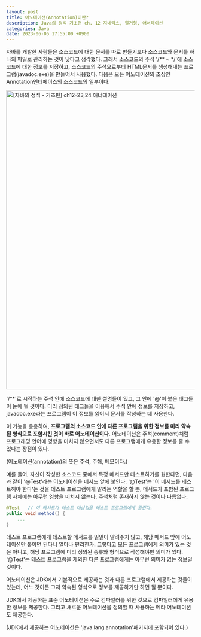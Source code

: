 ```yaml
---
layout: post
title: 어노테이션(Annotation)이란?
description: Java의 정석 기초편 ch. 12 지네릭스, 열거형, 애너테이션
categories: Java
date: 2023-06-05 17:55:00 +0900
---
```

자바를 개발한 사람들은 소스코드에 대한 문서를 따로 만들기보다 소스코드와 문서를 하나의 파일로 관리하는 것이 낫다고 생각했다. 그래서 소스코드의 주석 '/\*\* ~ \*/'에 소스코드에 대한 정보를 저장하고, 소스코드의 주석으로부터 HTML문서를 생성해내는 프로그램(javadoc.exe)을 만들어서 사용했다. 다음은 모든 어노테이션의 조상인 Annotation인터페이스의 소스코드의 일부이다. 

<img width="800" alt="[자바의 정석 - 기초편] ch12-23,24 애너테이션" title="[자바의 정석 - 기초편] ch12-23,24 애너테이션" src="https://github.com/johnkdk609/johnkdk609.github.io/assets/88493727/80c47b37-420d-434c-bc25-f7ab11a45dd4">

'/\*\*'로 시작하는 주석 안에 소스코드에 대한 설명들이 있고, 그 안에 '@'이 붙은 태그들이 눈에 띌 것이다. 미리 정의된 태그들을 이용해서 주석 안에 정보를 저장하고, javadoc.exe라는 프로그램이 이 정보를 읽어서 문서를 작성하는 데 사용한다.

이 기능을 응용하여, **프로그램의 소스코드 안에 다른 프로그램을 위한 정보를 미리 약속된 형식으로 포함시킨 것이 바로 어노테이션이다.** 어노테이션은 주석(comment)처럼 프로그래밍 언어에 영향을 미치지 않으면서도 다른 프로그램에게 유용한 정보를 줄 수 있다는 장점이 있다. 

(어노테이션(annotation)의 뜻은 주석, 주해, 메모이다.)

예를 들어, 자신이 작성한 소스코드 중에서 특정 메서드만 테스트하기를 원한다면, 다음과 같이 '@Test'라는 어노테이션을 메서드 앞에 붙인다. '@Test'는 '이 메서드를 테스트해야 한다'는 것을 테스트 프로그램에게 알리는 역할을 할 뿐, 메서드가 포함된 프로그램 자체에는 아무런 영향을 미치지 않는다. 주석처럼 존재하지 않는 것이나 다름없다. 

```java
@Test   // 이 메서드가 테스트 대상임을 테스트 프로그램에게 알린다.
public void method() {
    ...
}
```

테스트 프로그램에게 테스트할 메서드를 일일이 알려주지 않고, 해당 메서드 앞에 어노테이션만 붙이면 된다니 얼마나 편리한가. 그렇다고 모든 프로그램에게 의미가 있는 것은 아니고, 해당 프로그램에 미리 정의된 종류와 형식으로 작성해야만 의미가 있다. '@Test'는 테스트 프로그램을 제외한 다른 프로그램에게는 아무런 의미가 없는 정보일 것이다. 

어노테이션은 JDK에서 기본적으로 제공하는 것과 다른 프로그램에서 제공하는 것들이 있는데, 어느 것이든 그저 약속된 형식으로 정보를 제공하기만 하면 될 뿐이다.

JDK에서 제공하는 표준 어노테이션은 주로 컴파일러를 위한 것으로 컴파일러에게 유용한 정보를 제공한다. 그리고 새로운 어노테이션을 정의할 때 사용하는 메타 어노테이션도 제공한다.

(JDK에서 제공하는 어노테이션은 'java.lang.annotation'패키지에 포함되어 있다.)
